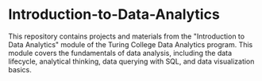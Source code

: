 # Introduction-to-Data-Analytics
This repository contains projects and materials from the "Introduction to Data Analytics" module of the Turing College Data Analytics program. This module covers the fundamentals of data analysis, including the data lifecycle, analytical thinking, data querying with SQL, and data visualization basics.
